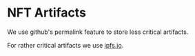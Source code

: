 # NFT Artifacts
We use github's permalink feature to store less critical artifacts.   

For rather critical artifacts we use [ipfs.io](https://ipfs.io).


